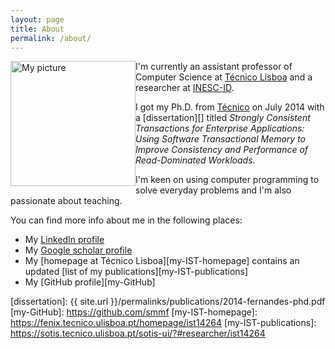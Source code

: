 ```yaml
---
layout: page
title: About
permalink: /about/
---
```


<img src="{{ site.url }}/assets/pictures/smf-pic.png" alt="My picture" style="width: 200px; float: left"/>

I'm currently an assistant professor of Computer Science at
[Técnico Lisboa][IST] and a researcher at [INESC-ID].

I got my Ph.D. from [Técnico][IST] on July 2014 with a [dissertation][] titled
*Strongly Consistent Transactions for Enterprise Applications: Using Software
Transactional Memory to Improve Consistency and Performance of Read-Dominated
Workloads*.

I'm keen on using computer programming to solve everyday problems and I'm also
passionate about teaching.

You can find more info about me in the following places:

* My [LinkedIn profile][LinkedIn]
* My [Google scholar profile][GoogleScholar]
* My [homepage at Técnico Lisboa][my-IST-homepage] contains an updated [list of
  my publications][my-IST-publications]
* My [GitHub profile][my-GitHub]

[GoogleScholar]: http://scholar.google.com/citations?user=VR4qbCIAAAAJ
[INESC-ID]: http://www.inesc-id.pt
[IST]: http://tecnico.ulisboa.pt/en
[LinkedIn]: https://pt.linkedin.com/in/sergiomiguelfernandes
[dissertation]: {{ site.url }}/permalinks/publications/2014-fernandes-phd.pdf
[my-GitHub]: https://github.com/smmf
[my-IST-homepage]: https://fenix.tecnico.ulisboa.pt/homepage/ist14264
[my-IST-publications]: https://sotis.tecnico.ulisboa.pt/sotis-ui/?#researcher/ist14264
